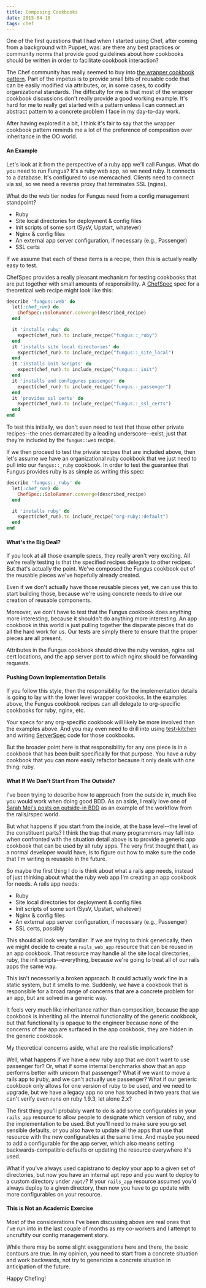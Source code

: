 ```yaml
---
title: Composing Cookbooks
date: 2015-04-18
tags: chef
---
```

One of the first questions that I had when I started using Chef, after coming from
a background with Puppet, was: are there any best practices or community norms
that provide good guidelines about how cookbooks should be written in order to
facilitate cookbook interaction?

The Chef community has really seemed to buy into [the wrapper cookbook pattern](https://www.chef.io/blog/2013/12/03/doing-wrapper-cookbooks-right/).
Part of the impetus is to provide small bits of reusable code that can be easily
modified via attributes, or, in some cases, to codify organizational standards. The
difficulty for me is that most of the wrapper cookbook discussions don't really
provide a good working example. It's hard for me to really get started with a pattern
unless I can connect an abstract pattern to a concrete problem I face in my day-to-day
work.

After having explored it a bit, I think it's fair to say that the wrapper
cookbook pattern reminds me a lot of the preference of composition
over inheritance in the OO world.

#### An Example

Let's look at it from the perspective of a ruby app we'll call Fungus. What do
you need to run Fungus? It's a ruby web app, so we need ruby. It connects to a
database. It's configured to use memcached. Clients need to connect via ssl, so
we need a reverse proxy that terminates SSL (nginx).

What do the web tier nodes for Fungus need from a config management standpoint?
<ul>
<li>Ruby
<li>Site local directories for deployment & config files
<li>Init scripts of some sort (SysV, Upstart, whatever)
<li>Nginx & config files
<li>An external app server configuration, if necessary (e.g., Passenger)
<li>SSL certs
</ul>

If we assume that each of these items is a recipe, then this is actually really
easy to test.

ChefSpec provides a really pleasant mechanism for testing cookbooks that are put
together with small amounts of responsibility. A [ChefSpec](http://sethvargo.github.io/chefspec/)
spec for a theoretical web recipe might look like this:


```ruby
describe 'fungus::web' do
  let(:chef_run) do
    ChefSpec::SoloRunner.converge(described_recipe)
  end

  it 'installs ruby' do
    expect(chef_run).to include_recipe("fungus::_ruby")
  end
  it 'installs site local directories' do
    expect(chef_run).to include_recipe("fungus::_site_local")
  end
  it 'installs init scripts' do
    expect(chef_run).to include_recipe("fungus::_init")
  end
  it 'installs and configures passenger' do
    expect(chef_run).to include_recipe("fungus::_passenger")
  end
  it 'provides ssl certs' do
    expect(chef_run).to include_recipe("fungus::_ssl_certs")
  end
end
```

To test this initially, we don't even need to test that those other private
recipes--the ones demarcated by a leading underscore--exist, just that
they're included by the `fungus::web` recipe.

If we then proceed to test the private recipes that are included above, then
let's assume we have an organizational ruby cookbook that we just
need to pull into our `fungus::_ruby` cookbook. In order to test the guarantee
that Fungus provides ruby is as simple as writing this spec:

```ruby
describe 'fungus::_ruby' do
  let(:chef_run) do
    ChefSpec::SoloRunner.converge(described_recipe)
  end

  it 'installs ruby' do
    expect(chef_run).to include_recipe("org-ruby::default")
  end
end
```

#### What's the Big Deal?

If you look at all those example specs, they really aren't very exciting. All
we're really testing is that the specified recipes delegate to other recipes. But
that's actually the point. We've composed the Fungus cookbook out of the reusable
pieces we've hopefully already created.

Even if we don't actually have those reusable pieces yet, we can use this to start
building those, because we're using concrete needs to drive our creation of reusable
components.

Moreover, we don't have to test that the Fungus cookbook does anything more
interesting, because it shouldn't do anything more interesting. An app cookbook
in this world is just pulling together the disparate pieces that do all the hard
work for us. Our tests are simply there to ensure that the proper pieces are all
present.

Attributes in the Fungus cookbook should drive the ruby version, nginx ssl cert
locations, and the app server port to which nginx should be forwarding requests.

#### Pushing Down Implementation Details

If you follow this style, then the responsibility for the implementation details
is going to lay with the lower level wrapper cookbooks. In the examples above,
the Fungus cookbook recipes can all delegate to org-specific cookbooks for ruby,
nginx, etc.

Your specs for any org-specific cookbook will likely be more involved than the
examples above. And you may even need to drill into using
[test-kitchen](http://kitchen.ci/) and writing
[ServerSpec](http://serverspec.org/) code for those cookbooks.

But the broader point here is that responsibility for any one piece is in a cookbook
that has been built specifically for that purpose. You have a ruby cookbook that
you can more easily refactor because it only deals with one thing: ruby.

#### What If We Don't Start From The Outside?

I've been trying to describe how to approach from the outside in, much like you
would work when doing good BDD. As an aside, I really love one of
[Sarah Mei's posts on outside-in BDD](http://www.sarahmei.com/blog/2010/05/29/outside-in-bdd/)
as an example of the workflow from the rails/rspec world.

But what happens if you start from the inside, at the base level--the level
of the constituent parts? I think the trap that many programmers may fall into
when confronted with the situation detail above is to provide a generic app
cookbook that can be used by all ruby apps. The very first thought that I, as a
normal developer would have, is to figure out how to make sure the code that I'm
writing is reusable in the future.

So maybe the first thing I do is think about what a rails app needs, instead of
just thinking about what the ruby web app I'm creating an app cookbook for needs.
A rails app needs:
<ul>
<li>Ruby
<li>Site local directories for deployment & config files
<li>Init scripts of some sort (SysV, Upstart, whatever)
<li>Nginx & config files
<li>An external app server configuration, if necessary (e.g., Passenger)
<li>SSL certs, possibly
</ul>

This should all look very familiar. If we are trying to think generically, then
we might decide to create a `rails_web_app` resource that can be reused in an app
cookbook. That resource may handle all the site local directories, ruby, the init
scripts--everything, because we're going to treat all of our rails apps the same
way.

This isn't necessarily a broken approach. It could actually work fine in a static
system, but it smells to me. Suddenly, we have a cookbook that is responsible
for a broad range of concerns that are a concrete problem for an app,
but are solved in a generic way.

It feels very much like inheritance rather than composition, because the app
cookbook is inheriting all the internal functionality of the generic cookbook,
but that functionality is opaque to the engineer because none of the concerns of
the app are surfaced in the app cookbook, they are hidden in the generic cookbook.

My theoretical concerns aside, what are the realistic implications?

Well, what happens if we have a new ruby app that we don't want to use passenger
for? Or, what if some internal benchmarks show that an app performs better with
unicorn that passenger? What if we want to move a rails app to jruby, and we can't
actually use passenger? What if our generic cookbook only allows for one version
of ruby to be used, and we need to upgrade, but we have a legacy app no one has
touched in two years that we can't verify even runs on ruby 1.9.3, let alone 2.x?

The first thing you'll probably want to do is add some configurables in your
`rails_app` resource to allow people to designate which version of ruby, and the
implementation to be used. But you'll need to make sure you go set sensible defaults,
or you also have to update all the apps that use that resource with the new configurables
at the same time. And maybe you need to add a configurable for the app server,
which also means setting backwards-compatible defaults or updating the resource
everywhere it's used.

What if you've always used capistrano to deploy your app to a given set of directories,
but now you have an internal apt repo and you want to deploy to a custom directory
under `/opt/`? If your `rails_app` resource assumed you'd always deploy to a given
directory, then now you have to go update with more configurables on your resource.

#### This is Not an Academic Exercise

Most of the considerations I've been discussing above are real ones that I've run
into in the last couple of months as my co-workers and I attempt to uncruftify our
config management story.

While there may be some slight exaggerations here and there, the basic contours
are true. In my opinion, you need to start from a concrete situation and work
backwards, not try to genericize a concrete situation in anticipation of the future.

Happy Chefing!
